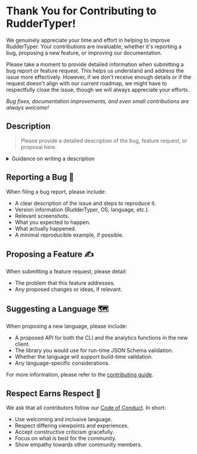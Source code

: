 # Thank You for Contributing to RudderTyper!

We genuinely appreciate your time and effort in helping to improve RudderTyper. Your contributions are invaluable, whether it's reporting a bug, proposing a new feature, or improving our documentation.

Please take a moment to provide detailed information when submitting a bug report or feature request. This helps us understand and address the issue more effectively. However, if we don't receive enough details or if the request doesn't align with our current roadmap, we might have to respectfully close the issue, though we will always appreciate your efforts.

_Bug fixes, documentation improvements, and even small contributions are always welcome!_

## Description

> Please provide a detailed description of the bug, feature request, or proposal here.

<details>
<summary>Guidance on writing a description</summary>

- For a **bug report**, describe the issue and steps to reproduce it.
- For a **feature request**, explain the problem that the feature addresses.
- For a **language proposal**, outline the proposed API and other relevant details.
</details>

## Reporting a Bug 🐞

When filing a bug report, please include:

- A clear description of the issue and steps to reproduce it.
- Version information (RudderTyper, OS, language, etc.).
- Relevant screenshots.
- What you expected to happen.
- What actually happened.
- A minimal reproducible example, if possible.

## Proposing a Feature ✍️

When submitting a feature request, please detail:

- The problem that this feature addresses.
- Any proposed changes or ideas, if relevant.

## Suggesting a Language 🗺

When proposing a new language, please include:

- A proposed API for both the CLI and the analytics functions in the new client.
- The library you would use for run-time JSON Schema validation.
- Whether the language will support build-time validation.
- Any language-specific considerations.

For more information, please refer to the [contributing guide](CONTRIBUTING.md).

## Respect Earns Respect 👏

We ask that all contributors follow our [Code of Conduct](CODE_OF_CONDUCT.md). In short:

- Use welcoming and inclusive language.
- Respect differing viewpoints and experiences.
- Accept constructive criticism gracefully.
- Focus on what is best for the community.
- Show empathy towards other community members.
